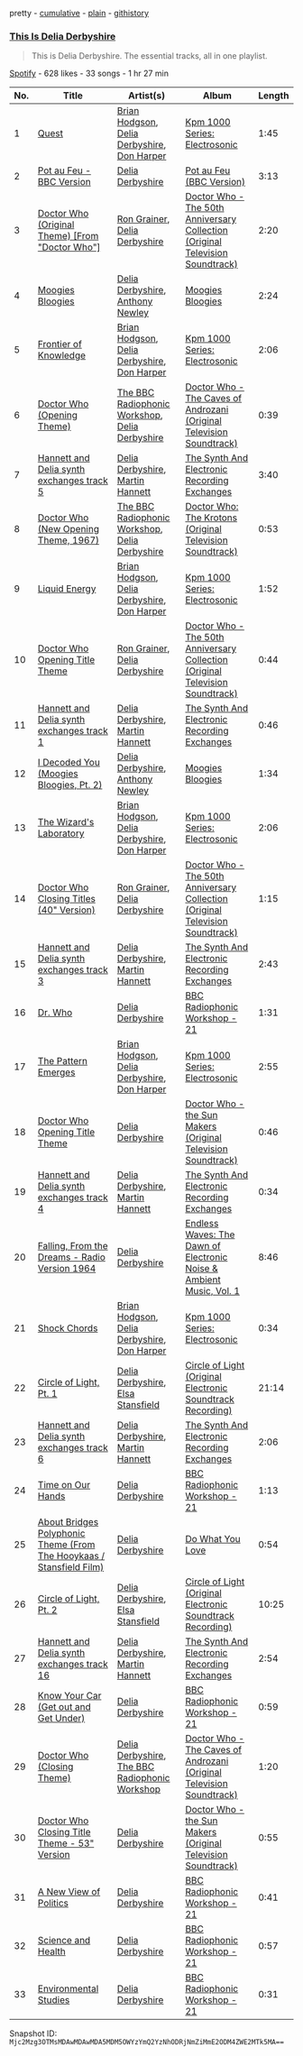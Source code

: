 pretty - [cumulative](/playlists/cumulative/37i9dQZF1DZ06evO4t4K4x.md) - [plain](/playlists/plain/37i9dQZF1DZ06evO4t4K4x) - [githistory](https://github.githistory.xyz/mackorone/spotify-playlist-archive/blob/main/playlists/plain/37i9dQZF1DZ06evO4t4K4x)

### [This Is Delia Derbyshire](https://open.spotify.com/playlist/37i9dQZF1DZ06evO4t4K4x)

> This is Delia Derbyshire\. The essential tracks, all in one playlist.

[Spotify](https://open.spotify.com/user/spotify) - 628 likes - 33 songs - 1 hr 27 min

| No. | Title | Artist(s) | Album | Length |
|---|---|---|---|---|
| 1 | [Quest](https://open.spotify.com/track/4flhWFm1w51Rm3dwQneAyW) | [Brian Hodgson](https://open.spotify.com/artist/7lw7yFmEaZMTiIpy3b5ZjT), [Delia Derbyshire](https://open.spotify.com/artist/7xVgcD64SOhLoXfCxN7yg8), [Don Harper](https://open.spotify.com/artist/2JJiKj9j7wPS8vz8UlAO9X) | [Kpm 1000 Series: Electrosonic](https://open.spotify.com/album/4cnjJ8sGy8OJiZM34nmQe7) | 1:45 |
| 2 | [Pot au Feu \- BBC Version](https://open.spotify.com/track/6Y29BVuOV3mk21WLPFELU7) | [Delia Derbyshire](https://open.spotify.com/artist/7xVgcD64SOhLoXfCxN7yg8) | [Pot au Feu \(BBC Version\)](https://open.spotify.com/album/4vF9xTT7wHXaVdtdaKUmLH) | 3:13 |
| 3 | [Doctor Who \(Original Theme\) \[From "Doctor Who"\]](https://open.spotify.com/track/5dxWU9epbOtZ0XHv60tydp) | [Ron Grainer](https://open.spotify.com/artist/4qLcZ00bh6qqKil3lXj23A), [Delia Derbyshire](https://open.spotify.com/artist/7xVgcD64SOhLoXfCxN7yg8) | [Doctor Who \- The 50th Anniversary Collection \(Original Television Soundtrack\)](https://open.spotify.com/album/6oXILFHezMvby8D9Jx6x1Q) | 2:20 |
| 4 | [Moogies Bloogies](https://open.spotify.com/track/6gaWoxdfAfB2yQKKBQeQ59) | [Delia Derbyshire](https://open.spotify.com/artist/7xVgcD64SOhLoXfCxN7yg8), [Anthony Newley](https://open.spotify.com/artist/5JXvJb6vQkSCFGCh4FCKOI) | [Moogies Bloogies](https://open.spotify.com/album/6m37XcSc4ltBFthDtMkMZ6) | 2:24 |
| 5 | [Frontier of Knowledge](https://open.spotify.com/track/3nHdx0RJhzQih0I21PnIju) | [Brian Hodgson](https://open.spotify.com/artist/7lw7yFmEaZMTiIpy3b5ZjT), [Delia Derbyshire](https://open.spotify.com/artist/7xVgcD64SOhLoXfCxN7yg8), [Don Harper](https://open.spotify.com/artist/2JJiKj9j7wPS8vz8UlAO9X) | [Kpm 1000 Series: Electrosonic](https://open.spotify.com/album/4cnjJ8sGy8OJiZM34nmQe7) | 2:06 |
| 6 | [Doctor Who \(Opening Theme\)](https://open.spotify.com/track/3XGm6OjIaIJSmdhH9jZ9p4) | [The BBC Radiophonic Workshop](https://open.spotify.com/artist/2slzcgeCx2awZXLNQ3iXVa), [Delia Derbyshire](https://open.spotify.com/artist/7xVgcD64SOhLoXfCxN7yg8) | [Doctor Who \- The Caves of Androzani \(Original Television Soundtrack\)](https://open.spotify.com/album/6IU19Hkr2vWuLttMYqr9bR) | 0:39 |
| 7 | [Hannett and Delia synth exchanges track 5](https://open.spotify.com/track/70uqGMtFCdPxNxRQQfjMWf) | [Delia Derbyshire](https://open.spotify.com/artist/7xVgcD64SOhLoXfCxN7yg8), [Martin Hannett](https://open.spotify.com/artist/0K0Cb0h8kpL0AsoxRGTcNb) | [The Synth And Electronic Recording Exchanges](https://open.spotify.com/album/4I6hXVwbiIwwwQtdD0L1Ks) | 3:40 |
| 8 | [Doctor Who \(New Opening Theme, 1967\)](https://open.spotify.com/track/5edEe378gFi6xxhveG7jAk) | [The BBC Radiophonic Workshop](https://open.spotify.com/artist/2slzcgeCx2awZXLNQ3iXVa), [Delia Derbyshire](https://open.spotify.com/artist/7xVgcD64SOhLoXfCxN7yg8) | [Doctor Who: The Krotons \(Original Television Soundtrack\)](https://open.spotify.com/album/5LbPRYPZ3UMlGQCinkhZFI) | 0:53 |
| 9 | [Liquid Energy](https://open.spotify.com/track/5Wjz07ztOvD4sADhPuLEtv) | [Brian Hodgson](https://open.spotify.com/artist/7lw7yFmEaZMTiIpy3b5ZjT), [Delia Derbyshire](https://open.spotify.com/artist/7xVgcD64SOhLoXfCxN7yg8), [Don Harper](https://open.spotify.com/artist/2JJiKj9j7wPS8vz8UlAO9X) | [Kpm 1000 Series: Electrosonic](https://open.spotify.com/album/4cnjJ8sGy8OJiZM34nmQe7) | 1:52 |
| 10 | [Doctor Who Opening Title Theme](https://open.spotify.com/track/3neF5aqJRfdHgEKqnV7Fke) | [Ron Grainer](https://open.spotify.com/artist/4qLcZ00bh6qqKil3lXj23A), [Delia Derbyshire](https://open.spotify.com/artist/7xVgcD64SOhLoXfCxN7yg8) | [Doctor Who \- The 50th Anniversary Collection \(Original Television Soundtrack\)](https://open.spotify.com/album/6oXILFHezMvby8D9Jx6x1Q) | 0:44 |
| 11 | [Hannett and Delia synth exchanges track 1](https://open.spotify.com/track/1BhubvIhpbae9mlwxFAQce) | [Delia Derbyshire](https://open.spotify.com/artist/7xVgcD64SOhLoXfCxN7yg8), [Martin Hannett](https://open.spotify.com/artist/0K0Cb0h8kpL0AsoxRGTcNb) | [The Synth And Electronic Recording Exchanges](https://open.spotify.com/album/4I6hXVwbiIwwwQtdD0L1Ks) | 0:46 |
| 12 | [I Decoded You \(Moogies Bloogies, Pt\. 2\)](https://open.spotify.com/track/3WEuSqvJ8kjyZhhnlC7CHw) | [Delia Derbyshire](https://open.spotify.com/artist/7xVgcD64SOhLoXfCxN7yg8), [Anthony Newley](https://open.spotify.com/artist/5JXvJb6vQkSCFGCh4FCKOI) | [Moogies Bloogies](https://open.spotify.com/album/6m37XcSc4ltBFthDtMkMZ6) | 1:34 |
| 13 | [The Wizard's Laboratory](https://open.spotify.com/track/0p40kpl217FFLVxBRevsAV) | [Brian Hodgson](https://open.spotify.com/artist/7lw7yFmEaZMTiIpy3b5ZjT), [Delia Derbyshire](https://open.spotify.com/artist/7xVgcD64SOhLoXfCxN7yg8), [Don Harper](https://open.spotify.com/artist/2JJiKj9j7wPS8vz8UlAO9X) | [Kpm 1000 Series: Electrosonic](https://open.spotify.com/album/4cnjJ8sGy8OJiZM34nmQe7) | 2:06 |
| 14 | [Doctor Who Closing Titles \(40" Version\)](https://open.spotify.com/track/3DLtzJulhFfQBRqwiuhwyC) | [Ron Grainer](https://open.spotify.com/artist/4qLcZ00bh6qqKil3lXj23A), [Delia Derbyshire](https://open.spotify.com/artist/7xVgcD64SOhLoXfCxN7yg8) | [Doctor Who \- The 50th Anniversary Collection \(Original Television Soundtrack\)](https://open.spotify.com/album/6oXILFHezMvby8D9Jx6x1Q) | 1:15 |
| 15 | [Hannett and Delia synth exchanges track 3](https://open.spotify.com/track/1xI597kDPd4Z7eZHZaaJ9L) | [Delia Derbyshire](https://open.spotify.com/artist/7xVgcD64SOhLoXfCxN7yg8), [Martin Hannett](https://open.spotify.com/artist/0K0Cb0h8kpL0AsoxRGTcNb) | [The Synth And Electronic Recording Exchanges](https://open.spotify.com/album/4I6hXVwbiIwwwQtdD0L1Ks) | 2:43 |
| 16 | [Dr\. Who](https://open.spotify.com/track/7bhcpGwtx7XToXJUcVIdLD) | [Delia Derbyshire](https://open.spotify.com/artist/7xVgcD64SOhLoXfCxN7yg8) | [BBC Radiophonic Workshop \- 21](https://open.spotify.com/album/5rFygT08cfNXjvjiQpEFtu) | 1:31 |
| 17 | [The Pattern Emerges](https://open.spotify.com/track/1CG4YEEQpvYe8aEUXf1mvu) | [Brian Hodgson](https://open.spotify.com/artist/7lw7yFmEaZMTiIpy3b5ZjT), [Delia Derbyshire](https://open.spotify.com/artist/7xVgcD64SOhLoXfCxN7yg8), [Don Harper](https://open.spotify.com/artist/2JJiKj9j7wPS8vz8UlAO9X) | [Kpm 1000 Series: Electrosonic](https://open.spotify.com/album/4cnjJ8sGy8OJiZM34nmQe7) | 2:55 |
| 18 | [Doctor Who Opening Title Theme](https://open.spotify.com/track/2Izs9XIs1FJCdbgJKSV7ni) | [Delia Derbyshire](https://open.spotify.com/artist/7xVgcD64SOhLoXfCxN7yg8) | [Doctor Who \- the Sun Makers \(Original Television Soundtrack\)](https://open.spotify.com/album/5CI2PWZGvmov9hh1PFh4j3) | 0:46 |
| 19 | [Hannett and Delia synth exchanges track 4](https://open.spotify.com/track/31w8FxWHtH85l41qSS9v1K) | [Delia Derbyshire](https://open.spotify.com/artist/7xVgcD64SOhLoXfCxN7yg8), [Martin Hannett](https://open.spotify.com/artist/0K0Cb0h8kpL0AsoxRGTcNb) | [The Synth And Electronic Recording Exchanges](https://open.spotify.com/album/4I6hXVwbiIwwwQtdD0L1Ks) | 0:34 |
| 20 | [Falling, From the Dreams \- Radio Version 1964](https://open.spotify.com/track/5y1l7BSFZR6u3MOUyq3jZU) | [Delia Derbyshire](https://open.spotify.com/artist/7xVgcD64SOhLoXfCxN7yg8) | [Endless Waves: The Dawn of Electronic Noise & Ambient Music, Vol\. 1](https://open.spotify.com/album/2WHKGFszAfXeD4H0TEDD4v) | 8:46 |
| 21 | [Shock Chords](https://open.spotify.com/track/5WcHBV1Wzac0UCRy3ZseBc) | [Brian Hodgson](https://open.spotify.com/artist/7lw7yFmEaZMTiIpy3b5ZjT), [Delia Derbyshire](https://open.spotify.com/artist/7xVgcD64SOhLoXfCxN7yg8), [Don Harper](https://open.spotify.com/artist/2JJiKj9j7wPS8vz8UlAO9X) | [Kpm 1000 Series: Electrosonic](https://open.spotify.com/album/4cnjJ8sGy8OJiZM34nmQe7) | 0:34 |
| 22 | [Circle of Light, Pt\. 1](https://open.spotify.com/track/7lAXvqRchSNaXGDVJZXkeN) | [Delia Derbyshire](https://open.spotify.com/artist/7xVgcD64SOhLoXfCxN7yg8), [Elsa Stansfield](https://open.spotify.com/artist/5dMtXJG3j99DNJ5BYhXjtO) | [Circle of Light \(Original Electronic Soundtrack Recording\)](https://open.spotify.com/album/0PVskcfegzCFfZWYObDl0J) | 21:14 |
| 23 | [Hannett and Delia synth exchanges track 6](https://open.spotify.com/track/6fzWYlEBCGq0OXVLcw5yTV) | [Delia Derbyshire](https://open.spotify.com/artist/7xVgcD64SOhLoXfCxN7yg8), [Martin Hannett](https://open.spotify.com/artist/0K0Cb0h8kpL0AsoxRGTcNb) | [The Synth And Electronic Recording Exchanges](https://open.spotify.com/album/4I6hXVwbiIwwwQtdD0L1Ks) | 2:06 |
| 24 | [Time on Our Hands](https://open.spotify.com/track/2oeQFA1RwZbR9E5Pf50XRQ) | [Delia Derbyshire](https://open.spotify.com/artist/7xVgcD64SOhLoXfCxN7yg8) | [BBC Radiophonic Workshop \- 21](https://open.spotify.com/album/5rFygT08cfNXjvjiQpEFtu) | 1:13 |
| 25 | [About Bridges Polyphonic Theme \(From The Hooykaas / Stansfield Film\)](https://open.spotify.com/track/130jTQ1Ce0St3eJtRjqgvn) | [Delia Derbyshire](https://open.spotify.com/artist/7xVgcD64SOhLoXfCxN7yg8) | [Do What You Love](https://open.spotify.com/album/1EG1jnmCsnfO0ME81y4mMj) | 0:54 |
| 26 | [Circle of Light, Pt\. 2](https://open.spotify.com/track/0F9SxKgSKsYK0N6iHWM4Pa) | [Delia Derbyshire](https://open.spotify.com/artist/7xVgcD64SOhLoXfCxN7yg8), [Elsa Stansfield](https://open.spotify.com/artist/5dMtXJG3j99DNJ5BYhXjtO) | [Circle of Light \(Original Electronic Soundtrack Recording\)](https://open.spotify.com/album/0PVskcfegzCFfZWYObDl0J) | 10:25 |
| 27 | [Hannett and Delia synth exchanges track 16](https://open.spotify.com/track/5bv0tIM9J7jMxBhHznLt2y) | [Delia Derbyshire](https://open.spotify.com/artist/7xVgcD64SOhLoXfCxN7yg8), [Martin Hannett](https://open.spotify.com/artist/0K0Cb0h8kpL0AsoxRGTcNb) | [The Synth And Electronic Recording Exchanges](https://open.spotify.com/album/4I6hXVwbiIwwwQtdD0L1Ks) | 2:54 |
| 28 | [Know Your Car \(Get out and Get Under\)](https://open.spotify.com/track/5mFAUxtxUKV8HbNjhyqoGd) | [Delia Derbyshire](https://open.spotify.com/artist/7xVgcD64SOhLoXfCxN7yg8) | [BBC Radiophonic Workshop \- 21](https://open.spotify.com/album/5rFygT08cfNXjvjiQpEFtu) | 0:59 |
| 29 | [Doctor Who \(Closing Theme\)](https://open.spotify.com/track/12eaGTQ57QR7E1XhAevAXo) | [Delia Derbyshire](https://open.spotify.com/artist/7xVgcD64SOhLoXfCxN7yg8), [The BBC Radiophonic Workshop](https://open.spotify.com/artist/2slzcgeCx2awZXLNQ3iXVa) | [Doctor Who \- The Caves of Androzani \(Original Television Soundtrack\)](https://open.spotify.com/album/4b80quImIGtQGnlNuDUlqm) | 1:20 |
| 30 | [Doctor Who Closing Title Theme \- 53" Version](https://open.spotify.com/track/0423txeQ20yYT91cnKYzLI) | [Delia Derbyshire](https://open.spotify.com/artist/7xVgcD64SOhLoXfCxN7yg8) | [Doctor Who \- the Sun Makers \(Original Television Soundtrack\)](https://open.spotify.com/album/5CI2PWZGvmov9hh1PFh4j3) | 0:55 |
| 31 | [A New View of Politics](https://open.spotify.com/track/2tLBAVvLREIyKdHClrtXkK) | [Delia Derbyshire](https://open.spotify.com/artist/7xVgcD64SOhLoXfCxN7yg8) | [BBC Radiophonic Workshop \- 21](https://open.spotify.com/album/5rFygT08cfNXjvjiQpEFtu) | 0:41 |
| 32 | [Science and Health](https://open.spotify.com/track/4lWoCNmwIINJd79g59LZIC) | [Delia Derbyshire](https://open.spotify.com/artist/7xVgcD64SOhLoXfCxN7yg8) | [BBC Radiophonic Workshop \- 21](https://open.spotify.com/album/5rFygT08cfNXjvjiQpEFtu) | 0:57 |
| 33 | [Environmental Studies](https://open.spotify.com/track/6SH4xRo7J9eGtzZTvUIM2w) | [Delia Derbyshire](https://open.spotify.com/artist/7xVgcD64SOhLoXfCxN7yg8) | [BBC Radiophonic Workshop \- 21](https://open.spotify.com/album/5rFygT08cfNXjvjiQpEFtu) | 0:31 |

Snapshot ID: `Mjc2Mzg3OTMsMDAwMDAwMDA5MDM5OWYzYmQ2YzNhODRjNmZiMmE2ODM4ZWE2MTk5MA==`
